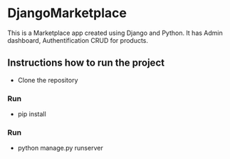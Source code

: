 # DjangoMarketplace

This is a Marketplace app created using Django and Python. It has Admin dashboard, Authentification CRUD for products.

## Instructions how to run the project
- Clone the repository
### Run
- pip install
### Run
- python manage.py runserver
